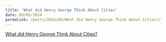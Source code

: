 ```yaml
---
title: 'What did Henry George Think About Cities'
date: 09/05/2024
permalink: /posts/2024/08/What did Henry George Think About Cities?/
---
```


[What did Henry George Think About Cities?](https://www.worksinprogress.news/p/what-did-henry-george-think-about) 
